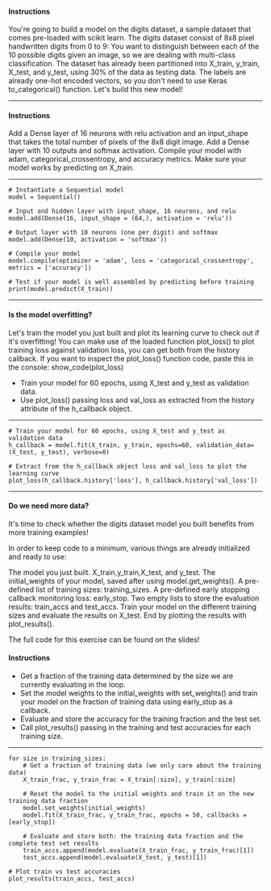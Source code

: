 #### Instructions
You're going to build a model on the digits dataset, a sample dataset that comes pre-loaded with scikit learn. 
The digits dataset consist of 8x8 pixel handwritten digits from 0 to 9:
You want to distinguish between each of the 10 possible digits given an image, so we are dealing with multi-class classification.
The dataset has already been partitioned into X_train, y_train, X_test, and y_test, using 30% of the data as testing data. 
The labels are already one-hot encoded vectors, so you don't need to use Keras to_categorical() function.
Let's build this new model!

---
#### Instructions
Add a Dense layer of 16 neurons with relu activation and an input_shape that takes the total number of pixels of the 8x8 digit image.
Add a Dense layer with 10 outputs and softmax activation.
Compile your model with adam, categorical_crossentropy, and accuracy metrics.
Make sure your model works by predicting on X_train.

---

```
# Instantiate a Sequential model
model = Sequential()

# Input and hidden layer with input_shape, 16 neurons, and relu 
model.add(Dense(16, input_shape = (64,), activation = 'relu'))

# Output layer with 10 neurons (one per digit) and softmax
model.add(Dense(10, activation = 'softmax'))

# Compile your model
model.compile(optimizer = 'adam', loss = 'categorical_crossentropy', metrics = ['accuracy'])

# Test if your model is well assembled by predicting before training
print(model.predict(X_train))
```
---
#### Is the model overfitting?
Let's train the model you just built and plot its learning curve to check out if it's overfitting! You can make use of the loaded function plot_loss() to plot training loss against validation loss, you can get both from the history callback.
If you want to inspect the plot_loss() function code, paste this in the console: show_code(plot_loss)
* Train your model for 60 epochs, using X_test and y_test as validation data.
* Use plot_loss() passing loss and val_loss as extracted from the history attribute of the h_callback object.

---
```
# Train your model for 60 epochs, using X_test and y_test as validation data
h_callback = model.fit(X_train, y_train, epochs=60, validation_data=(X_test, y_test), verbose=0)

# Extract from the h_callback object loss and val_loss to plot the learning curve
plot_loss(h_callback.history['loss'], h_callback.history['val_loss'])
```

---
#### Do we need more data?
It's time to check whether the digits dataset model you built benefits from more training examples!

In order to keep code to a minimum, various things are already initialized and ready to use:

The model you just built.
X_train,y_train,X_test, and y_test.
The initial_weights of your model, saved after using model.get_weights().
A pre-defined list of training sizes: training_sizes.
A pre-defined early stopping callback monitoring loss: early_stop.
Two empty lists to store the evaluation results: train_accs and test_accs.
Train your model on the different training sizes and evaluate the results on X_test. End by plotting the results with plot_results().

The full code for this exercise can be found on the slides!

#### Instructions

* Get a fraction of the training data determined by the size we are currently evaluating in the loop.
* Set the model weights to the initial_weights with set_weights() and train your model on the fraction of training data using early_stop as a callback.
* Evaluate and store the accuracy for the training fraction and the test set.
* Call plot_results() passing in the training and test accuracies for each training size.
---
```
for size in training_sizes:
  	# Get a fraction of training data (we only care about the training data)
    X_train_frac, y_train_frac = X_train[:size], y_train[:size]

    # Reset the model to the initial weights and train it on the new training data fraction
    model.set_weights(initial_weights)
    model.fit(X_train_frac, y_train_frac, epochs = 50, callbacks = [early_stop])

    # Evaluate and store both: the training data fraction and the complete test set results
    train_accs.append(model.evaluate(X_train_frac, y_train_frac)[1])
    test_accs.append(model.evaluate(X_test, y_test)[1])
    
# Plot train vs test accuracies
plot_results(train_accs, test_accs)
```
